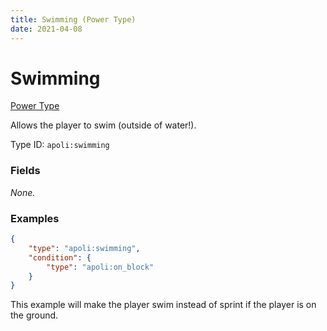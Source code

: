 ```yaml
---
title: Swimming (Power Type)
date: 2021-04-08
---
```


# Swimming

[Power Type](../power_types.md)

Allows the player to swim (outside of water!).

Type ID: `apoli:swimming`


### Fields

_None._



### Examples

```json
{
    "type": "apoli:swimming",
    "condition": {
        "type": "apoli:on_block"
    }
}
```

This example will make the player swim instead of sprint if the player is on the ground.
